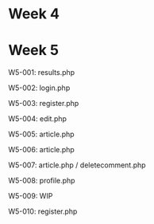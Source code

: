 # Week 4


# Week 5
W5-001: results.php

W5-002: login.php

W5-003: register.php

W5-004: edit.php

W5-005: article.php

W5-006: article.php

W5-007: article.php / deletecomment.php

W5-008: profile.php

W5-009: WIP

W5-010: register.php
